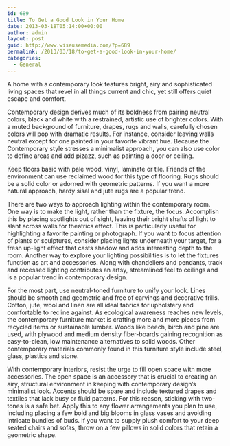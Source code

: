 ```yaml
---
id: 689
title: To Get a Good Look in Your Home
date: 2013-03-18T05:14:00+00:00
author: admin
layout: post
guid: http://www.wiseusemedia.com/?p=689
permalink: /2013/03/18/to-get-a-good-look-in-your-home/
categories:
  - General
---
```

A home with a contemporary look features bright, airy and sophisticated living spaces that revel in all things current and chic, yet still offers quiet escape and comfort.

Contemporary design derives much of its boldness from pairing neutral colors, black and white with a restrained, artistic use of brighter colors. With a muted background of furniture, drapes, rugs and walls, carefully chosen colors will pop with dramatic results. For instance, consider leaving walls neutral except for one painted in your favorite vibrant hue. Because the Contemporary style stresses a minimalist approach, you can also use color to define areas and add pizazz, such as painting a door or ceiling.

Keep floors basic with pale wood, vinyl, laminate or tile. Friends of the environment can use reclaimed wood for this type of flooring. Rugs should be a solid color or adorned with geometric patterns. If you want a more natural approach, hardy sisal and jute rugs are a popular trend.

There are two ways to approach lighting within the contemporary room. One way is to make the light, rather than the fixture, the focus. Accomplish this by placing spotlights out of sight, leaving their bright shafts of light to slant across walls for theatrics effect. This is particularly useful for highlighting a favorite painting or photograph. If you want to focus attention of plants or sculptures, consider placing lights underneath your target, for a fresh up-light effect that casts shadow and adds interesting depth to the room. Another way to explore your lighting possibilities is to let the fixtures function as art and accessories. Along with chandeliers and pendants, track and recessed lighting contributes an artsy, streamlined feel to ceilings and is a popular trend in contemporary design.

For the most part, use neutral-toned furniture to unify your look. Lines should be smooth and geometric and free of carvings and decorative frills. Cotton, jute, wool and linen are all ideal fabrics for upholstery and comfortable to recline against. As ecological awareness reaches new levels, the contemporary furniture market is crafting more and more pieces from recycled items or sustainable lumber. Woods like beech, birch and pine are used, with plywood and medium density fiber-boards gaining recognition as easy-to-clean, low maintenance alternatives to solid woods. Other contemporary materials commonly found in this furniture style include steel, glass, plastics and stone.

With contemporary interiors, resist the urge to fill open space with more accessories. The open space is an accessory that is crucial to creating an airy, structural environment in keeping with contemporary design’s minimalist look. Accents should be spare and include textured drapes and textiles that lack busy or fluid patterns. For this reason, sticking with two-tones is a safe bet. Apply this to any flower arrangements you plan to use, including placing a few bold and big blooms in glass vases and avoiding intricate bundles of buds. If you want to supply plush comfort to your deep seated chairs and sofas, throw on a few pillows in solid colors that retain a geometric shape.